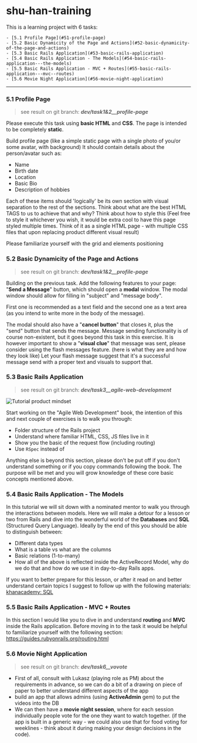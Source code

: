 # shu-han-training

This is a learning project with 6 tasks:
<!-- @import "[TOC]" {cmd="toc" depthFrom=1 depthTo=6 orderedList=false} -->

<!-- code_chunk_output -->
    - [5.1 Profile Page](#51-profile-page)
    - [5.2 Basic Dynamicity of the Page and Actions](#52-basic-dynamicity-of-the-page-and-actions)
    - [5.3 Basic Rails Application](#53-basic-rails-application)
    - [5.4 Basic Rails Application - The Models](#54-basic-rails-application---the-models)
    - [5.5 Basic Rails Application - MVC + Routes](#55-basic-rails-application---mvc--routes)
    - [5.6 Movie Night Application](#56-movie-night-application)

<!-- /code_chunk_output -->
---
### 5.1 Profile Page
> see result on git branch: _**dev/task1&2\_\_profile-page**_

Please execute this task using **basic HTML** and **CSS**. The page is intended to be completely **static**.

Build profile page (like a simple static page with a single photo of you/or some avatar, with background) It should contain details about the person/avatar such as:

- Name
- Birth date
- Location
- Basic Bio
- Description of hobbies

Each of these items should 'logically' be its own section with visual separation to the rest of the sections. Think about what are the best HTML TAGS to us to achieve that and why?
Think about how to style this (Feel free to style it whichever you wish, it would be extra cool to have this page styled multiple times. Think of it as a single HTML page - with multiple CSS files that upon replacing product different visual result)

Please familiarize yourself with the grid and elements positioning

### 5.2 Basic Dynamicity of the Page and Actions

> see result on git branch: _**dev/task1&2\_\_profile-page**_

Building on the previous task. Add the following features to your page:
"**Send a Message**" button, which should open a **modal** window. The modal window should allow for filling in "subject" and "message body".

First one is recommended as a text field and the second one as a text area (as you intend to write more in the body of the message).

The modal should also have a "**cancel button**" that closes it, plus the "send" button that sends the message. Message sending functionality is of course non-existent, but it goes beyond this task in this exercise. It is however important to show a "**visual clue**" that message was sent, please consider using the flash messages feature. (here is what they are and how they look like) Let your flash message suggest that it's a successful message send with a proper text and visuals to support that.

### 5.3 Basic Rails Application

> see result on git branch: _**dev/task3\_\_agile-web-development**_

![Tutorial product mindset](https://i.imgur.com/SpdCg86.png)

Start working on the "Agile Web Development" book, the intention of this and next couple of exercises is to walk you through:

- Folder structure of the Rails project
- Understand where familiar HTML, CSS, JS files live in it
- Show you the basic of the request flow (including routing)
- Use `RSpec` instead of 

Anything else is beyond this section, please don't be put off if you don't understand something or if you copy commands following the book. The purpose will be met and you will grow knowledge of these core basic concepts mentioned above.

### 5.4 Basic Rails Application - The Models

In this tutorial we will sit down with a nominated mentor to walk you through the interactions between models. Here we will make a detour for a lesson or two from Rails and dive into the wonderful world of the **Databases** and **SQL** (Structured Query Language). Ideally by the end of this you should be able to distinguish between:

- Different data types
- What is a table vs what are the columns
- Basic relations (1-to-many)
- How all of the above is reflected inside the ActiveRecord Model, why do we do that and how do we use it in day-to-day Rails apps.

If you want to better prepare for this lesson, or after it read on and better understand certain topics I suggest to follow up with the following materials:
[khanacademy: SQL](https://www.khanacademy.org/computing/computer-programming/sql)

### 5.5 Basic Rails Application - MVC + Routes

In this section I would like you to dive in and understand **routing** and **MVC** inside the Rails application. Before moving in to the task it would be helpful to familiarize yourself with the following section: https://guides.rubyonrails.org/routing.html

### 5.6 Movie Night Application
> see result on git branch: _**dev/task6\_\_vovote**_

- First of all, consult with Lukasz (playing role as PM) about the requirements in advance, so we can do a bit of a drawing on piece of paper to better understand different aspects of the app
- build an app that allows admins (using **ActiveAdmin** gem) to put the videos into the DB
- We can then have a **movie night session**, where for each session individually people vote for the one they want to watch together. (if the app is built in a generic way - we could also use that for food voting for weeklines - think about it during making your design decisions in the code).
